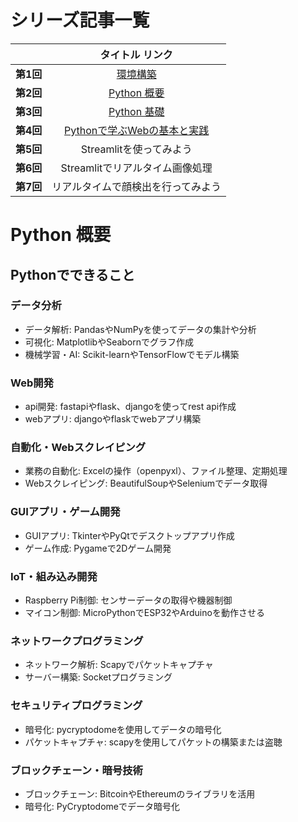 # **シリーズ記事一覧**
| | タイトル  リンク |
|:---:|:---:|
| **第1回**  | [環境構築](https://qiita.com/yuta3003/items/302ae91e6f4ab7164d9b) |
| **第2回**  | [Python 概要](https://qiita.com/yuta3003/items/a51dbfea2c942ffdbec2) |
| **第3回**  | [Python 基礎](https://qiita.com/yuta3003/items/178c238c387faecc8d13) |
| **第4回**  | [Pythonで学ぶWebの基本と実践](https://qiita.com/yuta3003/items/902dc18c6618456c7010) |
| **第5回**  | Streamlitを使ってみよう |
| **第6回**  | Streamlitでリアルタイム画像処理 |
| **第7回**  | リアルタイムで顔検出を行ってみよう |

# **Python 概要**
## **Pythonでできること**
### **データ分析**
- データ解析: PandasやNumPyを使ってデータの集計や分析
- 可視化: MatplotlibやSeabornでグラフ作成
- 機械学習・AI: Scikit-learnやTensorFlowでモデル構築

### **Web開発**
- api開発: fastapiやflask、djangoを使ってrest api作成
- webアプリ: djangoやflaskでwebアプリ構築

### **自動化・Webスクレイピング**
- 業務の自動化: Excelの操作（openpyxl）、ファイル整理、定期処理
- Webスクレイピング: BeautifulSoupやSeleniumでデータ取得

### **GUIアプリ・ゲーム開発**
- GUIアプリ: TkinterやPyQtでデスクトップアプリ作成
- ゲーム作成: Pygameで2Dゲーム開発

### **IoT・組み込み開発**
- Raspberry Pi制御: センサーデータの取得や機器制御
- マイコン制御: MicroPythonでESP32やArduinoを動作させる

### **ネットワークプログラミング**
- ネットワーク解析: Scapyでパケットキャプチャ
- サーバー構築: Socketプログラミング

### **セキュリティプログラミング**
- 暗号化: pycryptodomeを使用してデータの暗号化
- パケットキャプチャ: scapyを使用してパケットの構築または盗聴

### **ブロックチェーン・暗号技術**
- ブロックチェーン: BitcoinやEthereumのライブラリを活用
- 暗号化: PyCryptodomeでデータ暗号化
